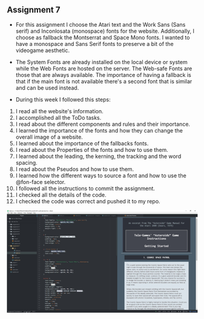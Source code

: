 ## Assignment 7

+ For this assignment I choose the Atari text and the Work Sans (Sans serif) and Inconlosata (monospace) fonts for the website. Additionally, I choose as fallback the Montserrat and Space Mono fonts. I wanted to have a monospace and Sans Serif fonts to preserve a bit of the videogame aesthetic.

+ The System Fonts are already installed on the local device or system while the Web Fonts are hosted on the server. The Web-safe Fonts are those that are always available. The importance of having a fallback is that if the main font is not available there's a second font that is similar and can be used instead.

+ During this week I followed this steps:
 1. I read all the website's information.
 2. I accomplished all the ToDo tasks.
 3. I read about the different components and rules and their importance.
 4. I learned the importance of the fonts and how they can change the overall image of a website.
 5. I learned about the importance of the fallbacks fonts.
 6. I read about the Properties of the fonts and how to use them.
 7. I learned about the leading, the kerning, the tracking and the word spacing.
 8. I read about the Pseudos and how to use them.
 9. I learned how the different ways to source a font and how to use the @fon-face selector.
 4. I followed all the instructions to commit the assignment.
 5. I checked all the details of the code.
 6. I checked the code was correct and pushed it to my repo.

![Image of my Atom editor](./images/screenshot.jpg)
